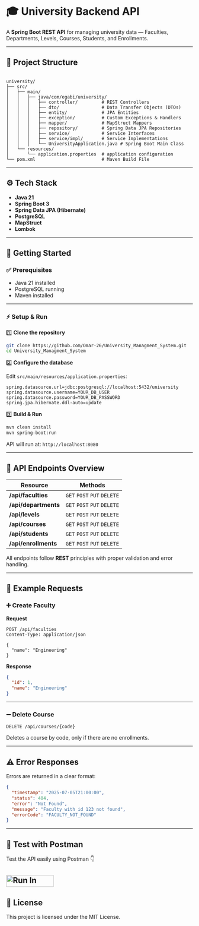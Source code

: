 # 🎓 University Backend API

A **Spring Boot REST API** for managing university data — Faculties, Departments, Levels, Courses, Students, and Enrollments.

---

## 📂 Project Structure

```

university/
├── src/
│   ├── main/
│   │   ├── java/com/egabi/university/
│   │   │   ├── controller/         # REST Controllers
│   │   │   ├── dto/                # Data Transfer Objects (DTOs)
│   │   │   ├── entity/             # JPA Entities
│   │   │   ├── exception/          # Custom Exceptions & Handlers
│   │   │   ├── mapper/             # MapStruct Mappers
│   │   │   ├── repository/         # Spring Data JPA Repositories
│   │   │   ├── service/            # Service Interfaces
│   │   │   ├── service/impl/       # Service Implementations
│   │   │   └── UniversityApplication.java # Spring Boot Main Class
│   └── resources/
│       └── application.properties  # application configuration
└── pom.xml                         # Maven Build File

````

---

## ⚙️ Tech Stack

- **Java 21**
- **Spring Boot 3**
- **Spring Data JPA (Hibernate)**
- **PostgreSQL**
- **MapStruct**
- **Lombok**

---

## 🚀 Getting Started

### ✅ Prerequisites

- Java 21 installed
- PostgreSQL running
- Maven installed

---

### ⚡ Setup & Run

1️⃣ **Clone the repository**

```bash
git clone https://github.com/Omar-26/University_Managment_System.git
cd University_Managment_System
````

2️⃣ **Configure the database**

Edit `src/main/resources/application.properties`:

```properties
spring.datasource.url=jdbc:postgresql://localhost:5432/university
spring.datasource.username=YOUR_DB_USER
spring.datasource.password=YOUR_DB_PASSWORD
spring.jpa.hibernate.ddl-auto=update
```

3️⃣ **Build & Run**

```bash
mvn clean install
mvn spring-boot:run
```

API will run at: `http://localhost:8080`

---

## 📌 API Endpoints Overview

| Resource             | Methods                     |
| -------------------- | --------------------------- |
| **/api/faculties**   | `GET` `POST` `PUT` `DELETE` |
| **/api/departments** | `GET` `POST` `PUT` `DELETE` |
| **/api/levels**      | `GET` `POST` `PUT` `DELETE` |
| **/api/courses**     | `GET` `POST` `PUT` `DELETE` |
| **/api/students**    | `GET` `POST` `PUT` `DELETE` |
| **/api/enrollments** | `GET` `POST` `PUT` `DELETE` |

All endpoints follow **REST** principles with proper validation and error handling.

---

## 📌 Example Requests

### ➕ Create Faculty

**Request**

```http
POST /api/faculties
Content-Type: application/json

{
  "name": "Engineering"
}
```

**Response**

```json
{
  "id": 1,
  "name": "Engineering"
}
```

---

### ➖ Delete Course

```http
DELETE /api/courses/{code}
```

Deletes a course by code, only if there are no enrollments.

---

## ⚠️ Error Responses

Errors are returned in a clear format:

```json
{
  "timestamp": "2025-07-05T21:00:00",
  "status": 404,
  "error": "Not Found",
  "message": "Faculty with id 123 not found",
  "errorCode": "FACULTY_NOT_FOUND"
}
```

---

## 🧪 Test with Postman

Test the API easily using Postman 👇

[<img src="https://run.pstmn.io/button.svg" alt="Run In Postman" style="width: 128px; height: 32px;">](https://app.getpostman.com/run-collection/33349689-b38c91bc-f365-40b0-8f31-dbf434b0286d?action=collection%2Ffork&source=rip_markdown&collection-url=entityId%3D33349689-b38c91bc-f365-40b0-8f31-dbf434b0286d%26entityType%3Dcollection%26workspaceId%3Dabf57dda-0ca1-416c-855a-3034349f5efc)
---

## 📜 License

This project is licensed under the MIT License.
